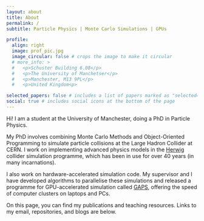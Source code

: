 ```yaml
---
layout: about
title: About
permalink: /
subtitle: Particle Physics | Monte Carlo Simulations | GPUs

profile:
  align: right
  image: prof_pic.jpg
  image_circular: false # crops the image to make it circular
  # more_info: >
  #   <p>Schuster Building 6.08</p>
  #   <p>The University of Manchetser</p>
  #   <p>Manchester, M13 9PL</p>
  #   <p>United Kingdom<p>

selected_papers: false # includes a list of papers marked as "selected={true}"
social: true # includes social icons at the bottom of the page
---
```


Hi! I am a student at the University of Manchester, doing a PhD in Particle Physics.

My PhD involves combining Monte Carlo Methods and Object-Oriented Programming to simulate particle collisions at the Large Hadron Collider at CERN. I work on implementing advanced physics models in the [Herwig](https://herwig.hepforge.org/) collider simulation programme, which has been in use for over 40 years (in many incarnations).

I also work on hardware-accelerated simulation code. My supervisor and I have developed algorithms to parallelise these simulations and released a programme for GPU-accelerated simulation called [GAPS](https://gitlab.com/siddharthsule/gaps), offering the speed of computer clusters on laptops and PCs.

On this page, you can find my publications and teaching resources. Links to my email, repositories, and blogs are below.
